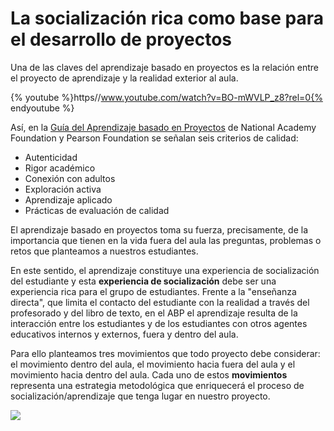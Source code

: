 
# La socialización rica como base para el desarrollo de proyectos

Una de las claves del aprendizaje basado en proyectos es la relación entre el proyecto de aprendizaje y la realidad exterior al aula.

{% youtube %}https//www.youtube.com/watch?v=BO-mWVLP_z8?rel=0{% endyoutube %}

Así, en la [Guía del Aprendizaje basado en Proyectos](http://naf.org/resources/project-based-learning-guide) de National Academy Foundation y Pearson Foundation se señalan seis criterios de calidad:

- Autenticidad
- Rigor académico
- Conexión con adultos
- Exploración activa
- Aprendizaje aplicado
- Prácticas de evaluación de calidad

El aprendizaje basado en proyectos toma su fuerza, precisamente, de la importancia que tienen en la vida fuera del aula las preguntas, problemas o retos que planteamos a nuestros estudiantes.

> 
En este sentido, el aprendizaje constituye una experiencia de socialización del estudiante y esta **experiencia de socialización** debe ser una experiencia rica para el grupo de estudiantes. Frente a la "enseñanza directa", que limita el contacto del estudiante con la realidad a través del profesorado y del libro de texto, en el ABP el aprendizaje resulta de la interacción entre los estudiantes y de los estudiantes con otros agentes educativos internos y externos, fuera y dentro del aula.


Para ello planteamos tres movimientos que todo proyecto debe considerar: el movimiento dentro del aula, el movimiento hacia fuera del aula y el movimiento hacia dentro del aula. Cada uno de estos **movimientos** representa una estrategia metodológica que enriquecerá el proceso de socialización/aprendizaje que tenga lugar en nuestro proyecto.

![](https://github.com/catedu/abp/blob/master/img/movimientos.jpg)

